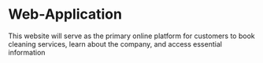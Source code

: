 # Web-Application
This website will serve as the primary online platform for customers to book cleaning services, learn  about the company, and access essential information
